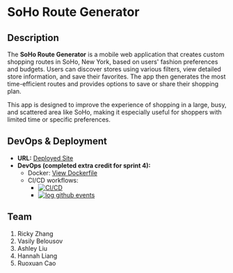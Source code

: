 # SoHo Route Generator

## Description
The **SoHo Route Generator** is a mobile web application that creates custom shopping routes in SoHo, New York, based on users' fashion preferences and budgets. Users can discover stores using various filters, view detailed store information, and save their favorites. The app then generates the most time-efficient routes and provides options to save or share their shopping plan.

This app is designed to improve the experience of shopping in a large, busy, and scattered area like SoHo, making it especially useful for shoppers with limited time or specific preferences.

## DevOps & Deployment
- **URL:** [Deployed Site](https://sohoshopper.xyz/)
- **DevOps (completed extra credit for sprint 4):**
  - Docker: [View Dockerfile](https://github.com/agiledev-students-fall2024/4-final-project-avocado-the-study-space-tracker/blob/master/docker-compose.yml)
  - CI/CD workflows: 
    - [![CI/CD](https://github.com/agiledev-students-fall2024/4-final-project-avocado-the-study-space-tracker/actions/workflows/main.yml/badge.svg)](https://github.com/agiledev-students-fall2024/4-final-project-avocado-the-study-space-tracker/actions/workflows/main.yml)
    - [![log github events](https://github.com/agiledev-students-fall2024/4-final-project-avocado-the-study-space-tracker/actions/workflows/event-logger.yml/badge.svg)](https://github.com/agiledev-students-fall2024/4-final-project-avocado-the-study-space-tracker/actions/workflows/event-logger.yml)

## Team
1. Ricky Zhang
2. Vasily Belousov
3. Ashley Liu
4. Hannah Liang
5. Ruoxuan Cao
